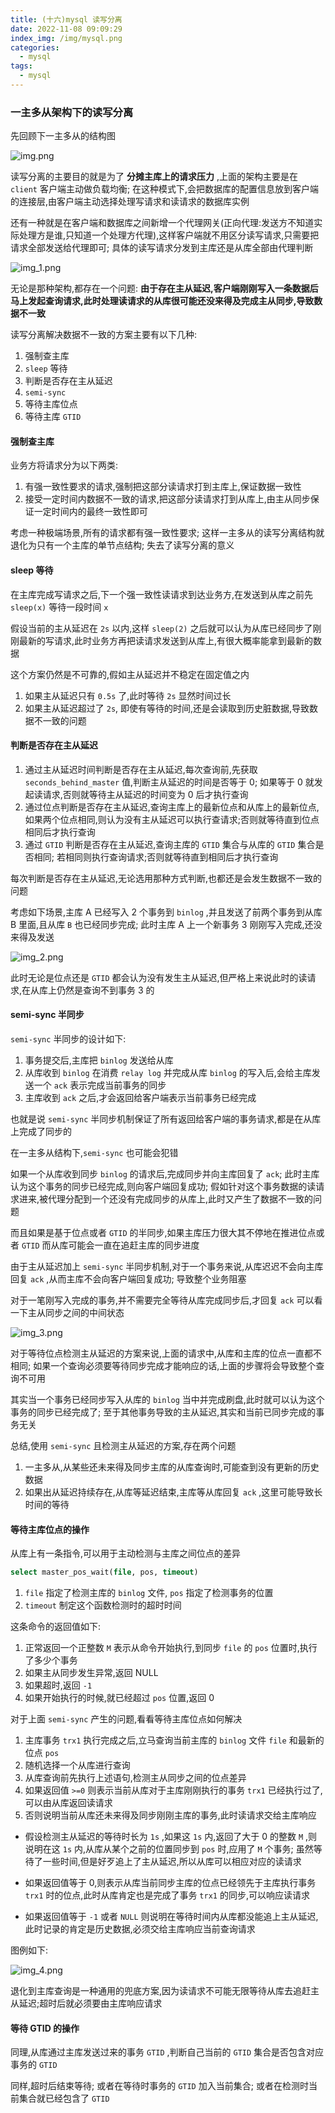 ```yaml
---
title: (十六)mysql 读写分离
date: 2022-11-08 09:09:29
index_img: /img/mysql.png
categories:
  - mysql
tags:
  - mysql
---
```


### 一主多从架构下的读写分离

先回顾下一主多从的结构图

![img.png](https://tva1.sinaimg.cn/large/008vK57jgy1h7y196hmklj30j00cttan.jpg)

读写分离的主要目的就是为了 **分摊主库上的请求压力** ,上面的架构主要是在 `client` 客户端主动做负载均衡; 在这种模式下,会把数据库的配置信息放到客户端的连接层,由客户端主动选择处理写请求和读请求的数据库实例

还有一种就是在客户端和数据库之间新增一个代理网关(正向代理:发送方不知道实际处理方是谁,只知道一个处理方代理),这样客户端就不用区分读写请求,只需要把请求全部发送给代理即可; 具体的读写请求分发到主库还是从库全部由代理判断

![img_1.png](https://tva1.sinaimg.cn/large/008vK57jgy1h7y19d7bvhj30hb0dvq4f.jpg)

无论是那种架构,都存在一个问题: **由于存在主从延迟,客户端刚刚写入一条数据后马上发起查询请求,此时处理读请求的从库很可能还没来得及完成主从同步,导致数据不一致**

读写分离解决数据不一致的方案主要有以下几种:

1. 强制查主库
2. `sleep` 等待
3. 判断是否存在主从延迟
4. `semi-sync`
5. 等待主库位点
6. 等待主库 `GTID`

#### 强制查主库

业务方将请求分为以下两类:

1. 有强一致性要求的请求,强制把这部分读请求打到主库上,保证数据一致性
2. 接受一定时间内数据不一致的请求,把这部分读请求打到从库上,由主从同步保证一定时间内的最终一致性即可

考虑一种极端场景,所有的请求都有强一致性要求; 这样一主多从的读写分离结构就退化为只有一个主库的单节点结构; 失去了读写分离的意义

#### sleep 等待

在主库完成写请求之后,下一个强一致性读请求到达业务方,在发送到从库之前先 `sleep(x)` 等待一段时间 `x`

假设当前的主从延迟在 `2s` 以内,这样 `sleep(2)` 之后就可以认为从库已经同步了刚刚最新的写请求,此时业务方再把读请求发送到从库上,有很大概率能拿到最新的数据

这个方案仍然是不可靠的,假如主从延迟并不稳定在固定值之内

1. 如果主从延迟只有 `0.5s` 了,此时等待 `2s` 显然时间过长
2. 如果主从延迟超过了 `2s`, 即使有等待的时间,还是会读取到历史脏数据,导致数据不一致的问题

#### 判断是否存在主从延迟

1. 通过主从延迟时间判断是否存在主从延迟,每次查询前,先获取 `seconds_behind_master` 值,判断主从延迟的时间是否等于 0; 如果等于 0 就发起读请求,否则就等待主从延迟的时间变为 0 后才执行查询
2. 通过位点判断是否存在主从延迟,查询主库上的最新位点和从库上的最新位点,如果两个位点相同,则认为没有主从延迟可以执行查请求;否则就等待直到位点相同后才执行查询
3. 通过 `GTID` 判断是否存在主从延迟,查询主库的 `GTID` 集合与从库的 `GTID` 集合是否相同; 若相同则执行查询请求;否则就等待直到相同后才执行查询

每次判断是否存在主从延迟,无论选用那种方式判断,也都还是会发生数据不一致的问题

考虑如下场景,主库 A 已经写入 2 个事务到 `binlog` ,并且发送了前两个事务到从库 B 里面,且从库 `B` 也已经同步完成; 此时主库 A 上一个新事务 3 刚刚写入完成,还没来得及发送

![img_2.png](https://tva1.sinaimg.cn/large/008vK57jgy1h7y19iv59mj30bq0a6wfe.jpg)

此时无论是位点还是 `GTID` 都会认为没有发生主从延迟,但严格上来说此时的读请求,在从库上仍然是查询不到事务 3 的

#### semi-sync 半同步

`semi-sync` 半同步的设计如下:

1. 事务提交后,主库把 `binlog` 发送给从库
2. 从库收到 `binlog` 在消费 `relay log` 并完成从库 `binlog` 的写入后,会给主库发送一个 `ack` 表示完成当前事务的同步
3. 主库收到 `ack` 之后,才会返回给客户端表示当前事务已经完成

也就是说 `semi-sync` 半同步机制保证了所有返回给客户端的事务请求,都是在从库上完成了同步的

在一主多从结构下,`semi-sync` 也可能会犯错

如果一个从库收到同步 `binlog` 的请求后,完成同步并向主库回复了 `ack`; 此时主库认为这个事务的同步已经完成,则向客户端回复成功; 假如针对这个事务数据的读请求进来,被代理分配到一个还没有完成同步的从库上,此时又产生了数据不一致的问题

而且如果是基于位点或者 `GTID` 的半同步,如果主库压力很大其不停地在推进位点或者 `GTID` 而从库可能会一直在追赶主库的同步进度

由于主从延迟加上 `semi-sync` 半同步机制,对于一个事务来说,从库迟迟不会向主库回复 `ack` ,从而主库不会向客户端回复成功; 导致整个业务阻塞

对于一笔刚写入完成的事务,并不需要完全等待从库完成同步后,才回复 `ack` 可以看一下主从同步之间的中间状态

![img_3.png](https://tva1.sinaimg.cn/large/008vK57jgy1h7y19r2wa6j30oe0ixdk3.jpg)

对于等待位点检测主从延迟的方案来说,上面的请求中,从库和主库的位点一直都不相同; 如果一个查询必须要等待同步完成才能响应的话,上面的步骤将会导致整个查询不可用

其实当一个事务已经同步写入从库的 `binlog` 当中并完成刷盘,此时就可以认为这个事务的同步已经完成了; 至于其他事务导致的主从延迟,其实和当前已同步完成的事务无关

总结,使用 `semi-sync` 且检测主从延迟的方案,存在两个问题

1. 一主多从,从某些还未来得及同步主库的从库查询时,可能查到没有更新的历史数据
2. 如果出从延迟持续存在,从库等延迟结束,主库等从库回复 `ack` ,这里可能导致长时间的等待

#### 等待主库位点的操作

从库上有一条指令,可以用于主动检测与主库之间位点的差异

```sql
select master_pos_wait(file, pos, timeout)
```

1. `file` 指定了检测主库的 `binlog` 文件, `pos` 指定了检测事务的位置
2. `timeout` 制定这个函数检测时的超时时间

这条命令的返回值如下:

1. 正常返回一个正整数 `M` 表示从命令开始执行,到同步 `file` 的 `pos` 位置时,执行了多少个事务
2. 如果主从同步发生异常,返回 NULL
3. 如果超时,返回 `-1`
4. 如果开始执行的时候,就已经超过 `pos` 位置,返回 0

对于上面 `semi-sync` 产生的问题,看看等待主库位点如何解决

1. 主库事务 `trx1` 执行完成之后,立马查询当前主库的 `binlog` 文件 `file` 和最新的位点 `pos`
2. 随机选择一个从库进行查询
3. 从库查询前先执行上述语句,检测主从同步之间的位点差异
4. 如果返回值 `>=0` 则表示当前从库对于主库刚刚执行的事务 `trx1` 已经执行过了,可以由从库返回读请求
5. 否则说明当前从库还未来得及同步刚刚主库的事务,此时读请求交给主库响应

* 假设检测主从延迟的等待时长为 `1s` ,如果这 `1s` 内,返回了大于 0 的整数 `M` ,则说明在这 `1s` 内,从库从某个之前的位置同步到 `pos` 时,应用了 `M` 个事务; 虽然等待了一些时间,但是好歹追上了主从延迟,所以从库可以相应对应的读请求

* 如果返回值等于 0,则表示从库当前同步主库的位点已经领先于主库执行事务 `trx1` 时的位点,此时从库肯定也是完成了事务 `trx1` 的同步,可以响应读请求

* 如果返回值等于 `-1` 或者 `NULL` 则说明在等待时间内从库都没能追上主从延迟,此时记录的肯定是历史数据,必须交给主库响应当前查询请求

图例如下:

![img_4.png](https://tva1.sinaimg.cn/large/008vK57jgy1h7y19xa2l8j30mh0g5n2i.jpg)

退化到主库查询是一种通用的兜底方案,因为读请求不可能无限等待从库去追赶主从延迟;超时后就必须要由主库响应请求

#### 等待 GTID 的操作

同理,从库通过主库发送过来的事务 `GTID` ,判断自己当前的 `GTID` 集合是否包含对应事务的 `GTID` 

同样,超时后结束等待; 或者在等待时事务的 `GTID` 加入当前集合; 或者在检测时当前集合就已经包含了 `GTID` 